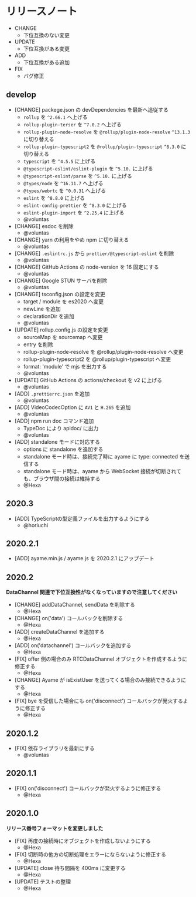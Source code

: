 # リリースノート

- CHANGE
    - 下位互換のない変更
- UPDATE
    - 下位互換がある変更
- ADD
    - 下位互換がある追加
- FIX
    - バグ修正

## develop

- [CHANGE] packege.json の devDependencies を最新へ追従する
    - `rollup` を `^2.66.1` へ上げる
    - `rollup-plugin-terser` を `^7.0.2` へ上げる
    - `rollup-plugin-node-resolve` を `@rollup/plugin-node-resolve` `^13.1.3` に切り替える
    - `rollup-plugin-typescript2` を `@rollup/plugin-typescript` `^8.3.0` に切り替える
    - `typescript` を `^4.5.5` に上げる
    - `@typescript-eslint/eslint-plugin` を `^5.10.` に上げる
    - `@typescript-eslint/parse` を `^5.10.` に上げる
    - `@types/node` を `^16.11.7` へ上げる
    - `@types/webrtc` を `^0.0.31` へ上げる
    - `eslint` を `^8.8.0` に上げる
    - `eslint-config-prettier` を `^8.3.0` に上げる
    - `eslint-plugin-import` を `^2.25.4` に上げる
    - @voluntas
- [CHANGE] esdoc を削除
    - @voluntas
- [CHANGE] yarn の利用をやめ npm に切り替える
    - @voluntas
- [CHANGE] `.eslintrc.js` から `prettier/@typescript-eslint` を削除
    - @voluntas
- [CHANGE] GitHub Actions の node-version を 16 固定にする
    - @voluntas
- [CHANGE] Google STUN サーバを削除
    - @voluntas
- [CHANGE] tsconfig.json の設定を変更
    - target / module を es2020 へ変更
    - newLine を追加
    - declarationDir を追加
    - @voluntas
- [UPDATE] rollup.config.js の設定を変更
    - sourceMap を sourcemap へ変更
    - entry を削除
    - rollup-plugin-node-resolve を @rollup/plugin-node-resolve へ変更
    - rollup-plugin-typescript2 を @rollup/plugin-typescript へ変更
    - format: 'module' で mjs を出力する
    - @voluntas
- [UPDATE] GitHub Actions の actions/checkout を v2 に上げる
    - @voluntas
- [ADD] `.prettierrc.json` を追加
    - @voluntas
- [ADD] VideoCodecOption に `AV1` と `H.265` を追加
    - @voluntas
- [ADD] npm run doc コマンド追加
    - TypeDoc により apidoc/ に出力
    - @voluntas
- [ADD] standalone モードに対応する
    - options に standalone を追加する
    - standalone モード時は、接続完了時に ayame に type: connected を送信する
    - standalone モード時は、ayame から WebSocket 接続が切断されても、ブラウザ間の接続は維持する
    - @Hexa

## 2020.3

- [ADD] TypeScriptの型定義ファイルを出力するようにする
    - @horiuchi

## 2020.2.1

- [ADD] ayame.min.js / ayame.js を 2020.2.1 にアップデート

## 2020.2

**DataChannel 関連で下位互換性がなくなっていますので注意してください**

- [CHANGE] addDataChannel, sendData を削除する
    - @Hexa
- [CHANGE] on('data') コールバックを削除する
    - @Hexa
- [ADD] createDataChannel を追加する
    - @Hexa
- [ADD] on('datachannel') コールバックを追加する
    - @Hexa
- [FIX] offer 側の場合のみ RTCDataChannel オブジェクトを作成するように修正する
    - @Hexa
- [CHANGE] Ayame が isExistUser を送ってくる場合のみ接続できるようにする
    - @Hexa
- [FIX] bye を受信した場合にも on('disconnect') コールバックが発火するように修正する
    - @Hexa

## 2020.1.2

- [FIX] 依存ライブラリを最新にする
    - @voluntas

## 2020.1.1

- [FIX] on('disconnect') コールバックが発火するように修正する
    - @Hexa

## 2020.1.0

**リリース番号フォーマットを変更しました**

- [FIX] 再度の接続時にオブジェクトを作成しないようにする
    - @Hexa
- [FIX] 切断時の他方の切断処理をエラーにならないように修正する
    - @Hexa
- [UPDATE] close 待ち間隔を 400ms に変更する
    - @Hexa
- [UPDATE] テストの整理
    - @Hexa
